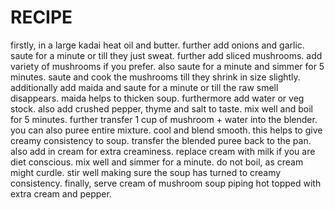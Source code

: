 # RECIPE
firstly, in a large kadai heat oil and butter.
further add onions and garlic.
saute for a minute or till they just sweat.
further add sliced mushrooms. add variety of mushrooms if you prefer.
also saute for a minute and simmer for 5 minutes.
saute and cook the mushrooms till they shrink in size slightly.
additionally add maida and saute for a minute or till the raw smell disappears. maida helps to thicken soup.
furthermore add water or veg stock.
also add crushed pepper, thyme and salt to taste.
mix well and boil for 5 minutes.
further transfer 1 cup of mushroom + water into the blender. you can also puree entire mixture.
cool and blend smooth. this helps to give creamy consistency to soup.
transfer the blended puree back to the pan.
also add in cream for extra creaminess. replace cream with milk if you are diet conscious.
mix well and simmer for a minute. do not boil, as cream might curdle.
stir well making sure the soup has turned to creamy consistency.
finally, serve cream of mushroom soup piping hot topped with extra cream and pepper.